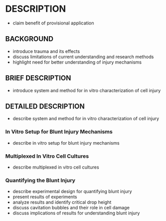 # DESCRIPTION

- claim benefit of provisional application

## BACKGROUND

- introduce trauma and its effects
- discuss limitations of current understanding and research methods
- highlight need for better understanding of injury mechanisms

## BRIEF DESCRIPTION

- introduce system and method for in vitro characterization of cell injury

## DETAILED DESCRIPTION

- describe system and method for in vitro characterization of cell injury

### In Vitro Setup for Blunt Injury Mechanisms

- describe in vitro setup for blunt injury mechanisms

### Multiplexed In Vitro Cell Cultures

- describe multiplexed in vitro cell cultures

### Quantifying the Blunt Injury

- describe experimental design for quantifying blunt injury
- present results of experiments
- analyze results and identify critical drop height
- discuss cavitation bubbles and their role in cell damage
- discuss implications of results for understanding blunt injury


